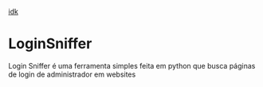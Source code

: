 [idk](sniffer.jpg)
# LoginSniffer
Login Sniffer é uma ferramenta simples feita em python que busca páginas de login de administrador em websites

